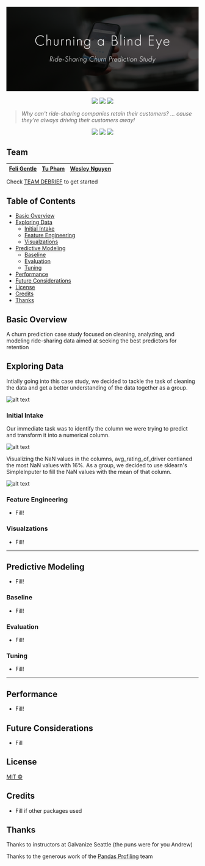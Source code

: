 ![Churning a Blind Eye Header](https://raw.githubusercontent.com/boogiedev/churning-a-blind-eye/master/media/churnheader.png)

<p align="center">
  <img src="https://img.shields.io/badge/Maintained%3F-IN PROG-blue?style=flat-square"></img>
  <img src="https://img.shields.io/github/commit-activity/m/boogiedev/churning-a-blind-eye?style=flat-square">
  <img src="https://img.shields.io/github/license/boogiedev/churning-a-blind-eye?style=flat-square">
</p>

> *Why can't ride-sharing companies retain their customers?
  ... cause they're always driving their customers away!* 

<p align="center">
  <img src="https://img.shields.io/badge/JOKE-10/10-blue?style=flat-square"></img>
  <img src="https://img.shields.io/badge/LAUGHTER-KNEE%20SLAPPER-brightgreen?style=flat-square"></img>
  <img src="https://img.shields.io/badge/100%25-GLUTEN%20FREE-red?style=flat-square"></img>
</p>

## Team

[Feli Gentle](https://github.com/oro13)  | [Tu Pham](https://github.com/phamc4) | [Wesley Nguyen](https://github.com/boogiedev)
---|---|---|


Check [TEAM DEBRIEF](team_debrief.md) to get started
 
 
## Table of Contents

- [Basic Overview](#basic-overview)
- [Exploring Data](#exploring-data)
  - [Initial Intake](#initial-intake)
  - [Feature Engineering](#feature-engineering)
  - [Visualzations](#visualizations)
- [Predictive Modeling](#predictive-modeling)
  - [Baseline](#baseline)
  - [Evaluation](#evaluation)
  - [Tuning](#tuning)
- [Performance](#performance)
- [Future Considerations](#future-considerations)
- [License](#license)
- [Credits](#credits)
- [Thanks](#thanks)

## Basic Overview

A churn prediction case study focused on cleaning, analyzing, and modeling ride-sharing data aimed at seeking the best predictors for retention

## Exploring Data

Intially going into this case study, we decided to tackle the task of cleaning the data and get a better understanding of the data together as a group. 

![alt text](https://i.gyazo.com/d374ece0e6454f46cf15fe91d499b586.png)

### Initial Intake

Our immediate task was to identify the column we were trying to predict and transform it into a numerical column. 

![alt text](https://i.gyazo.com/b5e55239362ee42f2090c68c7d9c61e0.png)

Visualizing the NaN values in the columns, avg_rating_of_driver contianed the most NaN values with 16%. As a group, we decided to use sklearn's SimpleInputer to fill the NaN values with the mean of that column.

![alt text](https://i.gyazo.com/36577607d61dadc29141180f4efd1581.png)


### Feature Engineering

- Fill!

### Visualzations

- Fill!

---
## Predictive Modeling

- Fill!

### Baseline

- Fill!

### Evaluation

- Fill!

### Tuning

- Fill!

---
## Performance

- Fill!

## Future Considerations

- Fill

## License
[MIT ©](https://choosealicense.com/licenses/mit/)

## Credits

- Fill if other packages used

## Thanks

Thanks to instructors at Galvanize Seattle (the puns were for you Andrew)

Thanks to the generous work of the [Pandas Profiling](https://github.com/pandas-profiling/pandas-profiling) team


